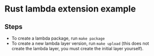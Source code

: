 # Rust lambda extension example

## Steps

* To create a lambda package, run `make package`
* To create a new lambda layer version, run `make upload` (this does not create the lambda layer, you must create the
  initial layer yourself).
